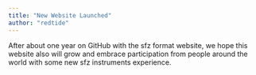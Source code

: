 ```yaml
---
title: "New Website Launched"
author: "redtide"
---
```

After about one year on GitHub with the sfz format website,
we hope this website also will grow and embrace participation
from people around the world with some new sfz instruments experience.
